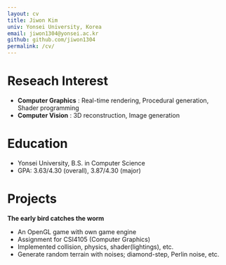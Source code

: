 ```yaml
---
layout: cv
title: Jiwon Kim
univ: Yonsei University, Korea
email: jiwon1304@yonsei.ac.kr
github: github.com/jiwon1304
permalink: /cv/
---
```

# Reseach Interest
* **Computer Graphics** : Real-time rendering, Procedural generation, Shader programming
* **Computer Vision** : 3D reconstruction, Image generation

# Education
* Yonsei University, B.S. in Computer Science
* GPA: 3.63/4.30 (overall), 3.87/4.30 (major)

# Projects
**The early bird catches the worm**
*  An OpenGL game with own game engine
*  Assignment for CSI4105 (Computer Graphics)
*  Implemented collision, physics, shader(lightings), etc.
*  Generate random terrain with noises; diamond-step, Perlin noise, etc.